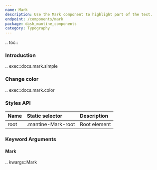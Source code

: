 ```yaml
---
name: Mark
description: Use the Mark component to highlight part of the text.
endpoint: /components/mark
package: dash_mantine_components
category: Typography
---
```


.. toc::

### Introduction

.. exec::docs.mark.simple
  
### Change color

.. exec::docs.mark.color

### Styles API

| Name        | Static selector    | Description                                      |
|:------------|:-------------------|:-------------------------------------------------|
| root        | .mantine-Mark-root | Root element                                     |

### Keyword Arguments

#### Mark

.. kwargs::Mark
